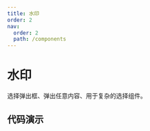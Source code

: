 ```yaml
---
title: 水印
order: 2
nav:
  order: 2
  path: /components
---
```


# 水印

选择弹出框、弹出任意内容、用于复杂的选择组件。

## 代码演示

<code src='./demos/base.tsx' />

<API></API>
